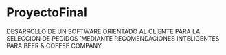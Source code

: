 # ProyectoFinal
DESARROLLO DE UN SOFTWARE ORIENTADO AL CLIENTE PARA LA SELECCION DE PEDIDOS  ́  MEDIANTE RECOMENDACIONES INTELIGENTES PARA BEER &amp; COFFEE  COMPANY
